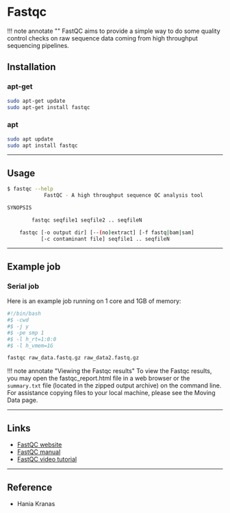 # Fastqc

!!! note annotate ""
    FastQC aims to provide a simple way to do some quality control checks on raw sequence
    data coming from high throughput sequencing pipelines.

## Installation

### apt-get

```bash
sudo apt-get update
sudo apt-get install fastqc
```

### apt

```bash
sudo apt update
sudo apt install fastqc
```

---

## Usage

```bash
$ fastqc --help
            FastQC - A high throughput sequence QC analysis tool

SYNOPSIS

        fastqc seqfile1 seqfile2 .. seqfileN

    fastqc [-o output dir] [--(no)extract] [-f fastq|bam|sam]
           [-c contaminant file] seqfile1 .. seqfileN
```

---

## Example job

### Serial job

Here is an example job running on 1 core and 1GB of memory:

```bash
#!/bin/bash
#$ -cwd
#$ -j y
#$ -pe smp 1
#$ -l h_rt=1:0:0
#$ -l h_vmem=1G

fastqc raw_data.fastq.gz raw_data2.fastq.gz
```

!!! note annotate "Viewing the Fastqc results"
    To view the Fastqc results, you may open the fastqc_report.html file in a web browser or the
    `summary.txt` file (located in the zipped output archive) on the command line.
    For assistance copying files to your local machine, please see the Moving Data page.

---

## Links

- [FastQC website](https://www.bioinformatics.babraham.ac.uk/projects/fastqc/)
- [FastQC manual](https://www.bioinformatics.babraham.ac.uk/projects/fastqc/Help/)
- [FastQC video tutorial](https://www.youtube.com/watch?v=bz93ReOv87Y)

---

## Reference

- Hania Kranas
